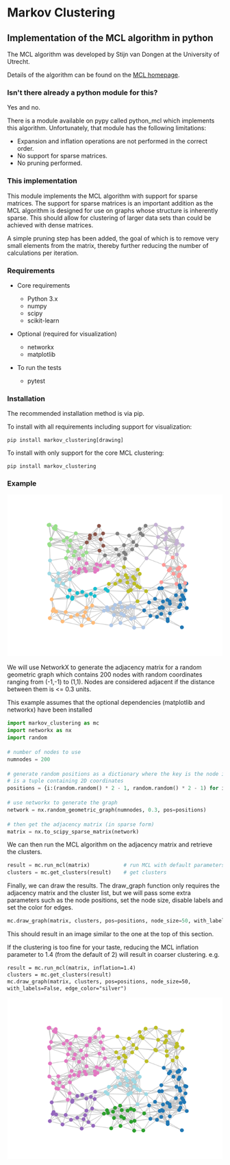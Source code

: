 # Markov Clustering

## Implementation of the MCL algorithm in python

The MCL algorithm was developed by Stijn van Dongen at the University of Utrecht.

Details of the algorithm can be found on the [MCL homepage](https://micans.org/mcl/).

### Isn't there already a python module for this?

Yes and no.

There is a module available on pypy called python_mcl which implements this algorithm.
Unfortunately, that module has the following limitations:
- Expansion and inflation operations are not performed in the correct order.
- No support for sparse matrices.
- No pruning performed.

### This implementation

This module implements the MCL algorithm with support for sparse matrices. The support for sparse
matrices is an important addition as the MCL algorithm is designed for use on graphs whose structure
is inherently sparse. This should allow for clustering of larger data sets than could be achieved
with dense matrices.

A simple pruning step has been added, the goal of which is to remove very small elements from the
matrix, thereby further reducing the number of calculations per iteration.


### Requirements

- Core requirements
  - Python 3.x
  - numpy
  - scipy
  - scikit-learn

- Optional (required for visualization)
  - networkx
  - matplotlib 

- To run the tests
  - pytest


### Installation

The recommended installation method is via pip.

To install with all requirements including support for visualization:  
```
pip install markov_clustering[drawing]
```

To install with only support for the core MCL clustering:  
```
pip install markov_clustering
```


### Example

![example visualization](/static/example.png)

We will use NetworkX to generate the adjacency matrix for a random geometric graph which contains 200 nodes
with random coordinates ranging from (-1,-1) to (1,1). Nodes are considered adjacent if the distance between 
them is <= 0.3 units.  

This example assumes that the optional dependencies (matplotlib and networkx) have been installed

```python
import markov_clustering as mc
import networkx as nx
import random

# number of nodes to use
numnodes = 200

# generate random positions as a dictionary where the key is the node id and the value
# is a tuple containing 2D coordinates
positions = {i:(random.random() * 2 - 1, random.random() * 2 - 1) for i in range(numnodes)}

# use networkx to generate the graph
network = nx.random_geometric_graph(numnodes, 0.3, pos=positions)

# then get the adjacency matrix (in sparse form)
matrix = nx.to_scipy_sparse_matrix(network)
```

We can then run the MCL algorithm on the adjacency matrix and retrieve the clusters.
```python
result = mc.run_mcl(matrix)           # run MCL with default parameters
clusters = mc.get_clusters(result)    # get clusters
```

Finally, we can draw the results. The draw_graph function only requires the adjacency matrix and the 
cluster list, but we will pass some extra parameters such as the node positions, set the node size,
disable labels and set the color for edges.
```python
mc.draw_graph(matrix, clusters, pos=positions, node_size=50, with_labels=False, edge_color="silver")
```
This should result in an image similar to the one at the top of this section. 


If the clustering is too fine for your taste, reducing the MCL inflation parameter to 1.4 (from the default of 2)
will result in coarser clustering. e.g.
```
result = mc.run_mcl(matrix, inflation=1.4)
clusters = mc.get_clusters(result)
mc.draw_graph(matrix, clusters, pos=positions, node_size=50, with_labels=False, edge_color="silver")
```
![coarse example](/static/example_coarse.png)
